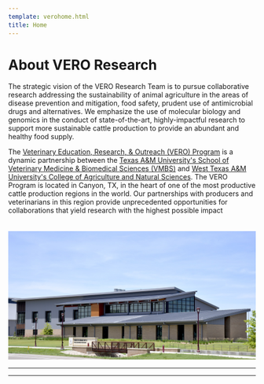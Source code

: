 ```yaml
---
template: verohome.html
title: Home
---
```


# About VERO Research
The strategic vision of the VERO Research Team is to pursue collaborative research addressing the sustainability of animal agriculture in the areas of disease prevention and mitigation, food safety, prudent use of antimicrobial drugs and alternatives.  We emphasize the use of molecular biology and genomics in the conduct of state-of-the-art, highly-impactful research to support more sustainable cattle production to provide an abundant and healthy food supply. 

The [Veterinary Education, Research, & Outreach (VERO) Program](https://vetmed.tamu.edu/vero/) is a dynamic partnership between the [Texas A&M University's School of Veterinary Medicine & Biomedical Sciences (VMBS)](https://vetmed.tamu.edu/) and [West Texas A&M University's College of Agriculture and Natural Sciences](https://www.wtamu.edu/academics/college-agriculture-natural-sciences/index.html).  The VERO Program is located in Canyon, TX, in the heart of one of the most productive cattle production regions in the world. Our partnerships with producers and veterinarians in this region provide unprecedented opportunities for collaborations that yield research with the highest possible impact   
<br><br>
       <img src="docs/assets/VERObldgFromSW_web_small.jpg" alt="VERO_Building" loading="lazy" width="1500" style="margin-right: 20px;"/>
 
---
---
